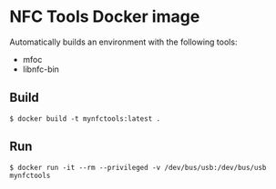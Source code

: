 # NFC Tools Docker image

Automatically builds an environment with the following tools:

* mfoc
* libnfc-bin

## Build
```
$ docker build -t mynfctools:latest .
```

## Run
```
$ docker run -it --rm --privileged -v /dev/bus/usb:/dev/bus/usb mynfctools
```
